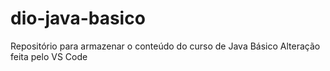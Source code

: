 # dio-java-basico
Repositório para armazenar o conteúdo do curso de Java Básico
Alteração feita pelo VS Code